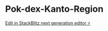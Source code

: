 # Pok-dex-Kanto-Region

[Edit in StackBlitz next generation editor ⚡️](https://stackblitz.com/~/github.com/THOM4S-XXIII/Pok-dex-Kanto-Region)
